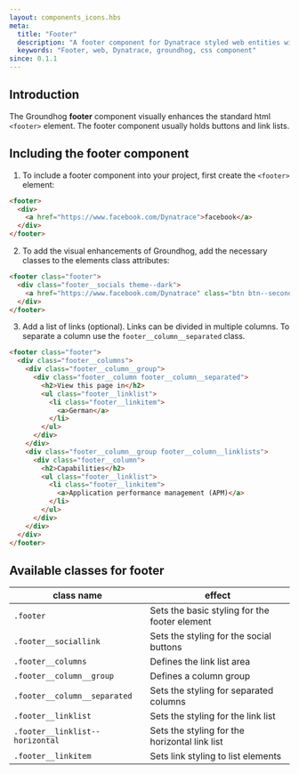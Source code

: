 ```yaml
---
layout: components_icons.hbs
meta:
  title: "Footer"
  description: "A footer component for Dynatrace styled web entities with css and markup examples."
  keywords: "Footer, web, Dynatrace, groundhog, css component"
since: 0.1.1
---
```


## Introduction
The Groundhog **footer** component visually enhances the standard html `<footer>` element. The footer component usually holds buttons and link lists.

## Including the footer component
1. To include a footer component into your project, first create the `<footer>` element:
```html
<footer>
  <div>
    <a href="https://www.facebook.com/Dynatrace">facebook</a>
  </div>
</footer>
```

2. To add the visual enhancements of Groundhog, add the necessary classes to the elements class attributes:
```html
<footer class="footer">
  <div class="footer__socials theme--dark">
    <a href="https://www.facebook.com/Dynatrace" class="btn btn--secondary footer__sociallink">facebook</a>
  </div>
</footer>
```

3. Add a list of links (optional). Links can be divided in multiple columns. To separate a column use the `footer__column__separated` class.

```html
<footer class="footer">
  <div class="footer__columns">
    <div class="footer__column__group">
      <div class="footer__column footer__column__separated">
        <h2>View this page in</h2>
        <ul class="footer__linklist">
          <li class="footer__linkitem">
            <a>German</a>
          </li>
        </ul>
      </div>
    </div>
    <div class="footer__column__group footer__column__linklists">
      <div class="footer__column">
        <h2>Capabilities</h2>
        <ul class="footer__linklist">
          <li class="footer__linkitem">
            <a>Application performance management (APM)</a>
          </li>
        </ul>
      </div>
    </div>
  </div>
</footer>
```

## Available classes for footer
| class name | effect |
|------------|--------|
| `.footer` | Sets the basic styling for the footer element |
| `.footer__sociallink` | Sets the styling for the social buttons |
| `.footer__columns` | Defines the link list area |
| `.footer__column__group` | Defines a column group |
| `.footer__column__separated` | Sets the styling for separated columns |
| `.footer__linklist` | Sets the styling for the link list |
| `.footer__linklist--horizontal` | Sets the styling for the horizontal link list |
| `.footer__linkitem` | Sets link styling to list elements |
